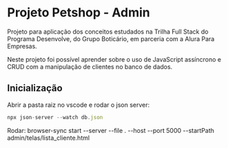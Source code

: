 # Projeto Petshop - Admin

Projeto para aplicação dos conceitos estudados na Trilha Full Stack do Programa Desenvolve, do Grupo Boticário, em parceria com a Alura Para Empresas.

Neste projeto foi possível aprender sobre o uso de JavaScript assíncrono e CRUD com a manipulação de clientes no banco de dados.

## Inicialização

Abrir a pasta raiz no vscode e rodar o json server:

```js
npx json-server --watch db.json
```

Rodar: browser-sync start --server --file . --host --port 5000 --startPath admin/telas/lista_cliente.html
